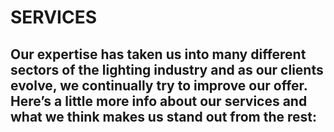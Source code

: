 # SERVICES

## Our expertise has taken us into many different sectors of the lighting industry and as our clients evolve, we continually try to improve our offer. Here’s a little more info about our services and what we think makes us stand out from the rest:
